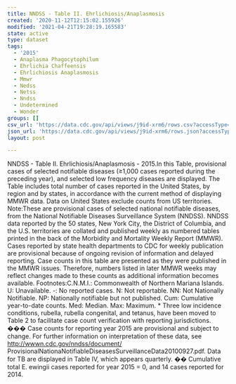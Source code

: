 ```yaml
---
title: NNDSS - Table II. Ehrlichiosis/Anaplasmosis
created: '2020-11-12T12:15:02.155926'
modified: '2021-04-21T19:28:19.165583'
state: active
type: dataset
tags:
  - '2015'
  - Anaplasma Phagocytophilum
  - Ehrlichia Chaffeensis
  - Ehrlichiosis Anaplasmosis
  - Mmwr
  - Nedss
  - Netss
  - Nndss
  - Undetermined
  - Wonder
groups: []
csv_url: 'https://data.cdc.gov/api/views/j9id-xrm6/rows.csv?accessType=DOWNLOAD'
json_url: 'https://data.cdc.gov/api/views/j9id-xrm6/rows.json?accessType=DOWNLOAD'
layout: post

---
```

NNDSS - Table II. Ehrlichiosis/Anaplasmosis - 2015.In this Table, provisional cases of selected notifiable diseases (≥1,000 cases reported during the preceding year), and selected low frequency diseases are displayed. The Table includes total number of cases reported in the United States, by region and by states, in accordance with the current method of displaying MMWR data.  Data on United States exclude counts from US territories. Note:These are provisional cases of selected national notifiable diseases, from the National Notifiable Diseases Surveillance System (NNDSS). NNDSS data reported by the 50 states, New York City, the District of Columbia, and the U.S. territories are collated and published weekly as numbered tables printed in the back of the Morbidity and Mortality Weekly Report (MMWR). Cases reported by state health departments to CDC for weekly publication are provisional because of ongoing revision of information and delayed reporting. Case counts in this table are presented as they were published in the MMWR issues. Therefore, numbers listed in later MMWR weeks may reflect changes made to these counts as additional information becomes available. Footnotes:C.N.M.I.: Commonwealth of Northern Mariana Islands. U: Unavailable.    -: No reported cases.    N: Not reportable.    NN: Not Nationally Notifiable.   NP:  Nationally notifiable but not published.   Cum: Cumulative year-to-date counts.    Med: Median.    Max: Maximum. * Three low incidence conditions, rubella, rubella congenital, and tetanus, have been moved to Table 2 to facilitate case count verification with reporting jurisdictions. ��� Case counts for reporting year 2015 are provisional and subject to change. For further information on interpretation of these data, see http://wwwn.cdc.gov/nndss/document/ ProvisionalNationaNotifiableDiseasesSurveillanceData20100927.pdf. Data for TB are displayed in Table IV, which appears quarterly. �� Cumulative total E. ewingii cases reported for year 2015 = 0, and 14 cases reported for 2014.
